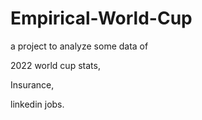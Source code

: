 # Empirical-World-Cup
a project to analyze some data of 

2022 world cup stats,

Insurance,

linkedin jobs.
